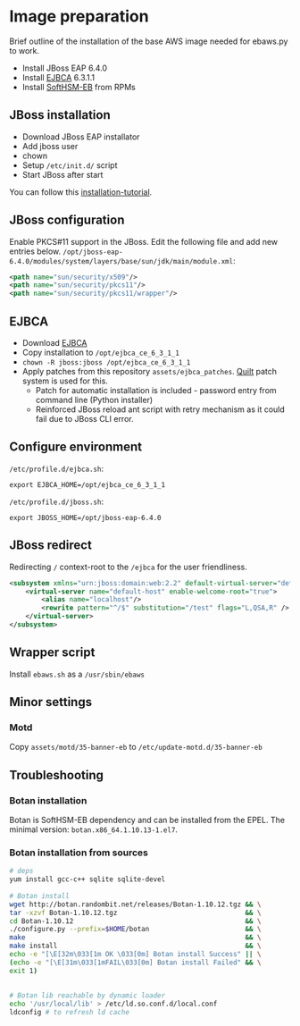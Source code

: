# Image preparation

Brief outline of the installation of the base AWS image needed for ebaws.py to work.

* Install JBoss EAP 6.4.0
* Install [EJBCA] 6.3.1.1
* Install [SoftHSM-EB] from RPMs

## JBoss installation

* Download JBoss EAP installator
* Add jboss user
* chown
* Setup `/etc/init.d/` script
* Start JBoss after start

You can follow this [installation-tutorial].

## JBoss configuration

Enable PKCS#11 support in the JBoss. Edit the following file and add new entries below.
`/opt/jboss-eap-6.4.0/modules/system/layers/base/sun/jdk/main/module.xml`:

```xml
<path name="sun/security/x509"/>
<path name="sun/security/pkcs11"/>
<path name="sun/security/pkcs11/wrapper"/>
```

## EJBCA 

* Download [EJBCA]
* Copy installation to `/opt/ejbca_ce_6_3_1_1`
* `chown -R jboss:jboss /opt/ejbca_ce_6_3_1_1`
* Apply patches from this repository `assets/ejbca_patches`. [Quilt] patch system is used for this.
  * Patch for automatic installation is included - password entry from command line (Python installer)
  * Reinforced JBoss reload ant script with retry mechanism as it could fail due to JBoss CLI error.

## Configure environment

`/etc/profile.d/ejbca.sh`:

```
export EJBCA_HOME=/opt/ejbca_ce_6_3_1_1
```

`/etc/profile.d/jboss.sh`:

```
export JBOSS_HOME=/opt/jboss-eap-6.4.0
```

## JBoss redirect

Redirecting `/` context-root to the `/ejbca` for the user friendliness.

```xml
<subsystem xmlns="urn:jboss:domain:web:2.2" default-virtual-server="default-host" native="false">
    <virtual-server name="default-host" enable-welcome-root="true">
        <alias name="localhost"/>
        <rewrite pattern="^/$" substitution="/test" flags="L,QSA,R" />
    </virtual-server>
</subsystem>
```



## Wrapper script
Install `ebaws.sh` as a `/usr/sbin/ebaws`


## Minor settings

### Motd 
Copy `assets/motd/35-banner-eb` to `/etc/update-motd.d/35-banner-eb`


## Troubleshooting

### Botan installation
Botan is SoftHSM-EB dependency and can be installed from the EPEL.
The minimal version: `botan.x86_64.1.10.13-1.el7`.

### Botan installation from sources

```bash
# deps
yum install gcc-c++ sqlite sqlite-devel
 
# Botan install
wget http://botan.randombit.net/releases/Botan-1.10.12.tgz && \
tar -xzvf Botan-1.10.12.tgz                                && \
cd Botan-1.10.12                                           && \
./configure.py --prefix=$HOME/botan                        && \
make                                                       && \
make install                                               && \
echo -e "[\E[32m\033[1m OK \033[0m] Botan install Success" || \
(echo -e "[\E[31m\033[1mFAIL\033[0m] Botan install Failed" && \
exit 1)
 
 
# Botan lib reachable by dynamic loader
echo '/usr/local/lib' > /etc/ld.so.conf.d/local.conf
ldconfig # to refresh ld cache
``` 


[installation-tutorial]: https://www.rosehosting.com/blog/installing-and-setting-up-java-jboss-7-final-on-a-centos-6-linux-vps/
[SoftHSM-EB]: https://github.com/EnigmaBridge/SoftHSMv1/releases
[EJBCA]: https://www.ejbca.org/download.html
[Quilt]: https://en.wikipedia.org/wiki/Quilt_(software)

